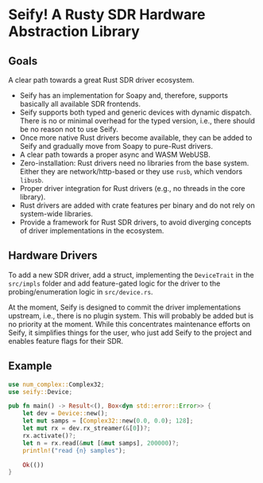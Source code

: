 # Seify! A Rusty SDR Hardware Abstraction Library

## Goals

A clear path towards a great Rust SDR driver ecosystem.

- Seify has an implementation for Soapy and, therefore, supports basically all available SDR frontends.
- Seify supports both typed and generic devices with dynamic dispatch. There is no or minimal overhead for the typed version, i.e., there should be no reason not to use Seify.
- Once more native Rust drivers become available, they can be added to Seify and gradually move from Soapy to pure-Rust drivers.
- A clear path towards a proper async and WASM WebUSB.
- Zero-installation: Rust drivers need no libraries from the base system. Either they are network/http-based or they use `rusb`, which vendors `libusb`.
- Proper driver integration for Rust drivers (e.g., no threads in the core library).
- Rust drivers are added with crate features per binary and do not rely on system-wide libraries.  
- Provide a framework for Rust SDR drivers, to avoid diverging concepts of driver implementations in the ecosystem.

## Hardware Drivers

To add a new SDR driver, add a struct, implementing the `DeviceTrait` in the `src/impls` folder and add feature-gated logic for the driver to the probing/enumeration logic in `src/device.rs`.

At the moment, Seify is designed to commit the driver implementations upstream, i.e., there is no plugin system.
This will probably be added but is no priority at the moment.
While this concentrates maintenance efforts on Seify, it simplifies things for the user, who just add Seify to the project and enables feature flags for their SDR.

## Example

```rust
use num_complex::Complex32;
use seify::Device;

pub fn main() -> Result<(), Box<dyn std::error::Error>> {
    let dev = Device::new();
    let mut samps = [Complex32::new(0.0, 0.0); 128];
    let mut rx = dev.rx_streamer(&[0])?;
    rx.activate()?;
    let n = rx.read(&mut [&mut samps], 200000)?;
    println!("read {n} samples");

    Ok(())
}
```
